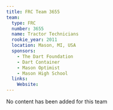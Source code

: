 ```yaml
---
title: FRC Team 3655
team:
  type: FRC
  number: 3655
  name: Tractor Technicians
  rookie_year: 2011
  location: Mason, MI, USA
  sponsors:
    - The Dart Foundation
    - Dart Container
    - Mason Optimist
    - Mason High School
  links:
    Website: 
---
```

No content has been added for this team